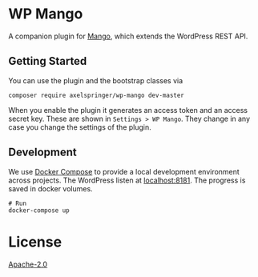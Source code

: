# WP Mango

A companion plugin for [Mango](https://github.com/axelspringer/mango), which extends the WordPress REST API.

## Getting Started

You can use the plugin and the bootstrap classes via

```
composer require axelspringer/wp-mango dev-master
```

When you enable the plugin it generates an access token and an access secret key. These are shown in `Settings > WP Mango`. They change in any case you change the settings of the plugin.

## Development

We use [Docker Compose](https://docs.docker.com/compose/) to provide a local development environment across projects. The WordPress listen at [localhost:8181](http://localhost:8181/wp-admin). The progress is saved in docker volumes.

```
# Run
docker-compose up
```

# License
[Apache-2.0](/LICENSE)
